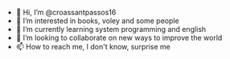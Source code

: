 - 👋 Hi, I’m @croassantpassos16
- 👀 I’m interested in books, voley and some people
- 🌱 I’m currently learning system programming and english
- 💞️ I’m looking to collaborate on new ways to improve the world
- 📫 How to reach me, I don't know, surprise me

<!---
croassantpassos16/croassantpassos16 is a ✨ special ✨ repository because its `README.md` (this file) appears on your GitHub profile.
You can click the Preview link to take a look at your changes.
--->

